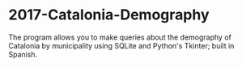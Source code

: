 # 2017-Catalonia-Demography
The program allows you to make queries about the demography of Catalonia by municipality using SQLite and Python's Tkinter; built in Spanish.
